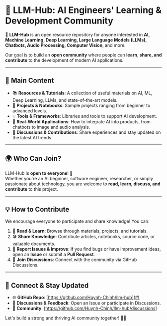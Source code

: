 # 🌟 LLM-Hub: AI Engineers' Learning & Development Community  

🚀 **LLM-Hub** is an open resource repository for anyone interested in **AI, Machine Learning, Deep Learning, Large Language Models (LLMs), Chatbots, Audio Processing, Computer Vision**, and more.  

Our goal is to build an **open community** where people can **learn, share, and contribute** to the development of modern AI applications.  

---  

## 📌 Main Content  

- 📚 **Resources & Tutorials**: A collection of useful materials on AI, ML, Deep Learning, LLMs, and state-of-the-art models.  
- 🔬 **Projects & Notebooks**: Sample projects ranging from beginner to advanced levels.  
- 💡 **Tools & Frameworks**: Libraries and tools to support AI development.  
- 🤖 **Real-World Applications**: How to integrate AI into products, from chatbots to image and audio analysis.  
- 🎯 **Discussions & Contributions**: Share experiences and stay updated on the latest AI trends.  

---  

## 🌍 Who Can Join?  

LLM-Hub is **open to everyone**! 🚀  
Whether you're an AI beginner, software engineer, researcher, or simply passionate about technology, you are welcome to **read, learn, discuss, and contribute** to this project.  

---  

## 💡 How to Contribute  

We encourage everyone to participate and share knowledge! You can:  

1. 🌱 **Read & Learn**: Browse through materials, projects, and tutorials.  
2. 🛠️ **Share Knowledge**: Contribute articles, notebooks, source code, or valuable documents.  
3. 🐛 **Report Issues & Improve**: If you find bugs or have improvement ideas, open an **Issue** or submit a **Pull Request**.  
4. 🤝 **Join Discussions**: Connect with the community via GitHub Discussions.  

---  

## 🔗 Connect & Stay Updated  

- 🌐 **GitHub Repo**: [https://github.com/Huynh-Chinh/llm-hub](#)  
- 📢 **Discussions & Feedback**: Open an Issue or participate in Discussions.  
- 💬 **Community**: [https://github.com/Huynh-Chinh/llm-hub/discussions]  

Let's build a strong and thriving AI community together! 🚀🔥  

